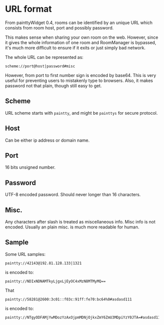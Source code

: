 URL format
===

From painttyWidget 0.4, rooms can be identified by an unique URL which consists from room host, port and possibly password.

This makes sense when sharing your own room on the web. However, since it gives the whole information of one room and RoomManager is bypassed, it's much more difficult to ensure if it exits or just simply bad network.

The whole URL can be represented as:

	scheme://port@host|password#misc

However, from port to first number sign is encoded by base64. This is very useful for preventing users to mistakenly type to browsers. Also, it makes password not that plain, though still easy to get.

Scheme
----

URL scheme starts with `paintty`, and might be `painttys` for secure protocol.

Host
---

Can be either ip address or domain name.

Port
---

16 bits unsigned number. 

Password
---

UTF-8 encoded password. Should never longer than 16 characters.

Misc.
---

Any characters after slash is treated as miscellaneous info. Misc info is not encoded. Usually an plain misc. is much more readable for human.

Sample
--

Some URL samples:

	paintty://42143@192.81.128.133|1321

is encoded to:

	paintty://NDIxNDNAMTkyLjgxLjEyOC4xMzN8MTMyMQ==

That 

	paintty://58281@2600:3c01::f03c:91ff:fe70:bc64%0#asdasd111

is encoded to:

	paintty://NTgyODFAMjYwMDozYzAxOjpmMDNjOjkxZmY6ZmU3MDpiYzY0JTA=#asdasd111
